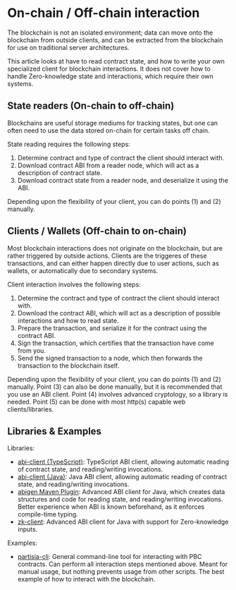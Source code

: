 # On-chain / Off-chain interaction

The blockchain is not an isolated environment; data can move onto the
blockchain from outside clients, and can be extracted from the blockchain for
use on traditional server architectures.

This article looks at have to read contract state, and how to write your own
specialized client for blockchain interactions. It does not cover how to handle
Zero-knowledge state and interactions, which require their own systems.

## State readers (On-chain to off-chain)

Blockchains are useful storage mediums for tracking states, but one can often
need to use the data stored on-chain for certain tasks off chain.

State reading requires the following steps:

1. Determine contract and type of contract the client should interact with.
2. Download contract ABI from a reader node, which will act as a description of contract state.
3. Download contract state from a reader node, and deserialize it using the ABI.

Depending upon the flexibility of your client, you can do points (1) and (2)
manually.

## Clients / Wallets (Off-chain to on-chain)

Most blockchain interactions does not originate on the blockchain, but are
rather triggered by outside actions. Clients are the triggeres of these
transactions, and can either happen directly due to user actions, such as
wallets, or automatically due to secondary systems.

Client interaction involves the following steps:

1. Determine the contract and type of contract the client should interact with.
2. Download the contract ABI, which will act as a description of possible
   interactions and how to read state.
3. Prepare the transaction, and serialize it for the contract using the
   contract ABI.
4. Sign the transaction, which certifies that the transaction have come from
   you.
5. Send the signed transaction to a node, which then forwards the transaction
   to the blockchain itself.

Depending upon the flexibility of your client, you can do points (1) and (2)
manually. Point (3) can also be done manually, but it is recommended that you
use an ABI client. Point (4) involves advanced cryptology, so a library is
needed. Point (5) can be done with most http(s) capable web clients/libraries.

## Libraries & Examples

Libraries:

- [abi-client (TypeScript)](https://gitlab.com/partisiablockchain/language/abi/abi-client-ts):
    TypeScript ABI client, allowing automatic reading of contract state, and
    reading/writing invocations.
- [abi-client (Java)](https://gitlab.com/partisiablockchain/language/abi/abi-client):
    Java ABI client, allowing automatic reading of contract state, and
    reading/writing invocations.
- [abigen Maven Plugin](https://gitlab.com/partisiablockchain/language/abi/abigen-maven-plugin):
    Advanced ABI client for Java, which creates data structures and code
    for reading state, and reading/writing invocations. Better experience
    when ABI is known beforehand, as it enforces compile-time typing.
- [zk-client](https://gitlab.com/partisiablockchain/language/abi/zk-client):
    Advanced ABI client for Java with support for Zero-knowledge inputs.

Examples:

- [partisia-cli](https://gitlab.com/partisiablockchain/language/partisia-cli):
    General command-line tool for interacting with PBC contracts. Can perform
    all interaction steps mentioned above.  Meant for manual usage, but nothing
    prevents usage from other scripts. The best example of how to interact with
    the blockchain.

